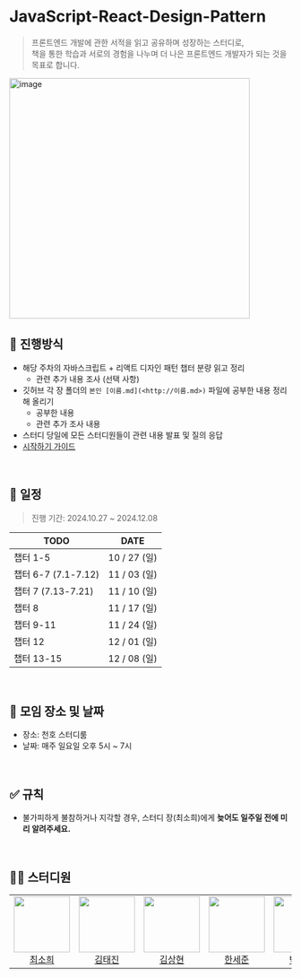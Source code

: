 # JavaScript-React-Design-Pattern

> 프론트엔드 개발에 관한 서적을 읽고 공유하며 성장하는 스터디로, </br>
> 책을 통한 학습과 서로의 경험을 나누며 더 나은 프론트엔드 개발자가 되는 것을 목표로 합니다.

<img width="429" alt="image" src="https://github.com/user-attachments/assets/43385097-a4f1-4dea-a3b4-9f5a41dde3ab">

## 💫 진행방식

- 해당 주차의 자바스크립트 + 리액트 디자인 패턴 챕터 분량 읽고 정리
  - 관련 추가 내용 조사 (선택 사항)
- 깃허브 각 장 폴더의 `본인 [이름.md](<http://이름.md>)` 파일에 공부한 내용 정리해 올리기
  - 공부한 내용 
  - 관련 추가 조사 내용
- 스터디 당일에 모든 스터디원들이 관련 내용 발표 및 질의 응답
- [시작하기 가이드](https://www.notion.so/aaa2607a601647278e763141a4010a51?pvs=21)

<br />

## 📅 일정

> 진행 기간: 2024.10.27 ~ 2024.12.08

| TODO | DATE |
| --- | --- |
| 챕터 1-5 | 10 / 27 (일) |
| 챕터 6-7 (7.1-7.12) | 11 / 03 (일) |
| 챕터 7 (7.13-7.21) | 11 / 10 (일) |
| 챕터 8 | 11 / 17 (일) |
| 챕터 9-11 | 11 / 24 (일) |
| 챕터 12 | 12 / 01 (일) |
| 챕터 13-15 | 12 / 08 (일) |

<br />

## 📌 모임 장소 및 날짜

- 장소: 천호 스터디룸
- 날짜: 매주 일요일 오후 5시 ~ 7시

<br />

## ✅ 규칙

- 불가피하게 불참하거나 지각할 경우, 스터디 장(최소희)에게 **늦어도 일주일 전에 미리 알려주세요.**

<br />

## 🧑‍💻 스터디원

<table>
<tr height="120px">
<td align="center">
<a href="https://github.com/huisso97"><img height="100px" width="100px" src="https://github.com/huisso97.png""/></a>
<br />
<a href="https://github.com/huisso97">최소희</a>
</td>
<td align="center">
<a href="https://github.com/taejin-k"><img height="100px" width="100px" src="https://github.com/taejin-k.png""/></a>
<br />
<a href="https://github.com/taejin-k">김태진</a>
</td>
<td align="center">
<a href="https://github.com/headring"><img height="100px" width="100px" src="https://github.com/headring.png""/></a>
<br />
<a href="https://github.com/headring">김상현</a>
</td>
<td align="center">
<a href="https://github.com/hansejun"><img height="100px" width="100px" src="https://github.com/hansejun.png""/></a>
<br />
<a href="https://github.com/hansejun">한세준</a>
</td>
<td align="center">
<a href="https://github.com/khakaa"><img height="100px" width="100px" src="https://github.com/khakaa.png""/></a>
<br />
<a href="https://github.com/khakaa">박하린</a>
</td>
</tr>
</table>
